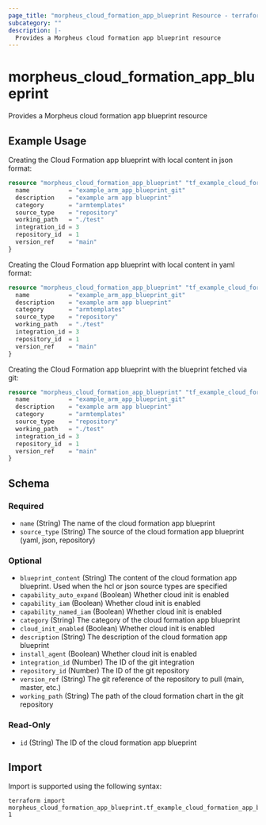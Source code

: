 ```yaml
---
page_title: "morpheus_cloud_formation_app_blueprint Resource - terraform-provider-morpheus"
subcategory: ""
description: |-
  Provides a Morpheus cloud formation app blueprint resource
---
```


# morpheus_cloud_formation_app_blueprint

Provides a Morpheus cloud formation app blueprint resource

## Example Usage

Creating the Cloud Formation app blueprint with local content in json format:

```terraform
resource "morpheus_cloud_formation_app_blueprint" "tf_example_cloud_formation_app_blueprint_git" {
  name           = "example_arm_app_blueprint_git"
  description    = "example arm app blueprint"
  category       = "armtemplates"
  source_type    = "repository"
  working_path   = "./test"
  integration_id = 3
  repository_id  = 1
  version_ref    = "main"
}
```

Creating the Cloud Formation app blueprint with local content in yaml format:

```terraform
resource "morpheus_cloud_formation_app_blueprint" "tf_example_cloud_formation_app_blueprint_git" {
  name           = "example_arm_app_blueprint_git"
  description    = "example arm app blueprint"
  category       = "armtemplates"
  source_type    = "repository"
  working_path   = "./test"
  integration_id = 3
  repository_id  = 1
  version_ref    = "main"
}
```

Creating the Cloud Formation app blueprint with the blueprint fetched via git:

```terraform
resource "morpheus_cloud_formation_app_blueprint" "tf_example_cloud_formation_app_blueprint_git" {
  name           = "example_arm_app_blueprint_git"
  description    = "example arm app blueprint"
  category       = "armtemplates"
  source_type    = "repository"
  working_path   = "./test"
  integration_id = 3
  repository_id  = 1
  version_ref    = "main"
}
```

<!-- schema generated by tfplugindocs -->
## Schema

### Required

- `name` (String) The name of the cloud formation app blueprint
- `source_type` (String) The source of the cloud formation app blueprint (yaml, json, repository)

### Optional

- `blueprint_content` (String) The content of the cloud formation app blueprint. Used when the hcl or json source types are specified
- `capability_auto_expand` (Boolean) Whether cloud init is enabled
- `capability_iam` (Boolean) Whether cloud init is enabled
- `capability_named_iam` (Boolean) Whether cloud init is enabled
- `category` (String) The category of the cloud formation app blueprint
- `cloud_init_enabled` (Boolean) Whether cloud init is enabled
- `description` (String) The description of the cloud formation app blueprint
- `install_agent` (Boolean) Whether cloud init is enabled
- `integration_id` (Number) The ID of the git integration
- `repository_id` (Number) The ID of the git repository
- `version_ref` (String) The git reference of the repository to pull (main, master, etc.)
- `working_path` (String) The path of the cloud formation chart in the git repository

### Read-Only

- `id` (String) The ID of the cloud formation app blueprint

## Import

Import is supported using the following syntax:

```shell
terraform import morpheus_cloud_formation_app_blueprint.tf_example_cloud_formation_app_blueprint 1
```
